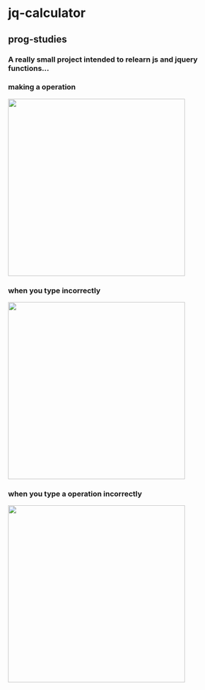 # jq-calculator

## prog-studies
### A really small project intended to relearn js and jquery functions...

### making a operation
<img src="https://i.snipboard.io/42ykuj.jpg" width="400">

### when you type incorrectly
<img src="https://i.snipboard.io/SG3AIc.jpg" width="400">

### when you type a operation incorrectly
<img src="https://i.snipboard.io/PrAzRF.jpg" width="400">
